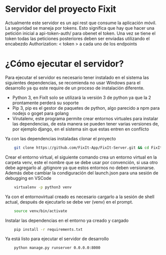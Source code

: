 # Servidor del proyecto Fixit

Actualmente este servidor es un api rest que consume la aplicación móvil. La seguridad se maneja por tokens. Esto significa que hay que hacer una petición inicial a  api-token-auth/ para obenet el token. Una vez se tiene el token todas las peticiones posteriores deben ser enviadas utilizando el encabezdo Authorization: < token > a cada uno de los endpoints


# ¿Cómo ejecutar el servidor?

Para ejecutar el servidor es necesario tener instalado en el sistema las siguientes dependencias, se recomienda no usar Windows para el desarrollo ya qu este require de un proceso de instalación diferente.

 * Python 3, en FixIt solo se utilizará la versión 3 de python ya que la 2 prontamente perderá su soporte
 * Pip 3, pip es el gestor de paquetes de python, algo parecido a npm para nodejs o goget para golang
 * Virutalenv, este programa permite crear entornos virtuales para instalar las dependencias, de esta manera se pueden tener varias versiones de, por ejemplo django, en el sistema sin que estas entren en conflicto

 Ya con las dependencias instaladas clonar el proyecto

```sh
    git clone https://github.com/FixIt-App/FixIt-Server.git && cd FixIt-Server
```

Crear el entorno virtual, el siguiente comando crea un entorno virtual en la carpeta venv, este el nombre que se debe usar por convención, si usa otro debe agregarlo al .gitignore ya que estos entornos no deben versionarse. Además debe cambiar la condiguración del launch.json para una sesión de debugging en VSCode

```sh
    virtualenv -p python3 venv
```

Ya con el entornovirtual creado es necesario cargarlo a la sesión de shell actual, después de ejecutarlo se debe ver (venv) en el prompt.

```sh
    source venv/bin/activate
```

Instalar las dependencias en el entorno ya creado y cargado

```sh
    pip install -r requirements.txt
```

Ya está listo para ejecutar el servidor de desarrollo

```sh
    python manage.py runserver 0.0.0.0:8000
```
